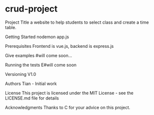 # crud-project

Project Title
a website to help students to select class and create a time table.

Getting Started
nodemon app.js

Prerequisites
Frontend is vue.js, backend is express.js

Give examples
#will come soon...

Running the tests
E#will come soon

Versioning
V1.0

Authors
Tian - Initial work

License
This project is licensed under the MIT License - see the LICENSE.md file for details

Acknowledgments
Thanks to C for your advice on this project.
